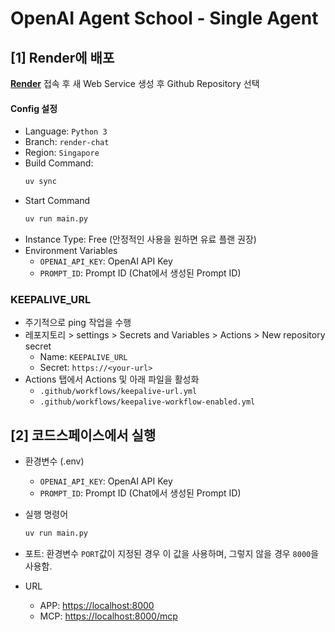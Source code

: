 # OpenAI Agent School - Single Agent

## [1] Render에 배포

[**Render**](https://render.com/) 접속 후 새 Web Service 생성 후 Github Repository 선택

#### Config 설정

- Language: `Python 3`
- Branch: `render-chat`
- Region: `Singapore`
- Build Command: 
    ```sh
    uv sync
    ```
- Start Command
    ```sh
    uv run main.py
    ```
- Instance Type: Free (안정적인 사용을 원하면 유료 플랜 권장)
- Environment Variables
    - `OPENAI_API_KEY`: OpenAI API Key
    - `PROMPT_ID`: Prompt ID (Chat에서 생성된 Prompt ID)

### KEEPALIVE_URL
- 주기적으로 ping 작업을 수행
- 레포지토리 > settings > Secrets and Variables > Actions > New repository secret
    - Name: `KEEPALIVE_URL`
    - Secret: `https://<your-url>`
- Actions 탭에서 Actions 및 아래 파일을 활성화
    - `.github/workflows/keepalive-url.yml`
    - `.github/workflows/keepalive-workflow-enabled.yml`


## [2] 코드스페이스에서 실행
- 환경변수 (.env)
    - `OPENAI_API_KEY`: OpenAI API Key
    - `PROMPT_ID`: Prompt ID (Chat에서 생성된 Prompt ID)

- 실행 명령어
    ```sh
    uv run main.py
    ```
- 포트: 환경변수 `PORT`값이 지정된 경우 이 값을 사용하며, 그렇지 않을 경우 `8000`을 사용함.
- URL
    - APP: <https://localhost:8000>
    - MCP: <https://localhost:8000/mcp>